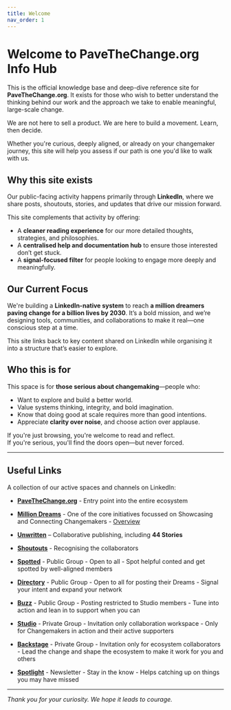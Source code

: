 ```yaml
---
title: Welcome
nav_order: 1
---
```


# Welcome to PaveTheChange.org Info Hub

This is the official knowledge base and deep-dive reference site for **PaveTheChange.org**. It exists for those who wish to better understand the thinking behind our work and the approach we take to enable meaningful, large-scale change.

We are not here to sell a product. We are here to build a movement. Learn, then decide.

Whether you're curious, deeply aligned, or already on your changemaker journey, this site will help you assess if our path is one you'd like to walk with us.

## Why this site exists

Our public-facing activity happens primarily through **LinkedIn**, where we share posts, shoutouts, stories, and updates that drive our mission forward.

This site complements that activity by offering:

- A **cleaner reading experience** for our more detailed thoughts, strategies, and philosophies.
- A **centralised help and documentation hub** to ensure those interested don’t get stuck.
- A **signal-focused filter** for people looking to engage more deeply and meaningfully.

## Our Current Focus

We're building a **LinkedIn-native system** to reach **a million dreamers paving change for a billion lives by 2030**. It’s a bold mission, and we’re designing tools, communities, and collaborations to make it real—one conscious step at a time.

This site links back to key content shared on LinkedIn while organising it into a structure that’s easier to explore.

## Who this is for

This space is for **those serious about changemaking**—people who:

- Want to explore and build a better world.
- Value systems thinking, integrity, and bold imagination.
- Know that doing good at scale requires more than good intentions.
- Appreciate **clarity over noise**, and choose action over applause.

If you're just browsing, you're welcome to read and reflect.  
If you're serious, you'll find the doors open—but never forced.

---

## Useful Links

A collection of our active spaces and channels on LinkedIn:

- [**PaveTheChange.org**](https://www.linkedin.com/company/pave-the-change/) - Entry point into the entire ecosystem

- [**Million Dreams**](https://www.linkedin.com/showcase/million-dreams-to-pave-the-change/) - One of the core initiatives focussed on Showcasing and Connecting Changemakers - [Overview](https://www.linkedin.com/pulse/million-dreams-from-where-you-dream-krnuf/)

- [**Unwritten**](https://www.linkedin.com/showcase/pave-the-change-unwritten) – Collaborative publishing, including **44 Stories**

- [**Shoutouts**](https://www.linkedin.com/showcase/million-dreams-shoutouts) - Recognising the collaborators

- [**Spotted**](https://www.linkedin.com/groups/10081460) - Public Group - Open to all - Spot helpful conted and get spotted by well-aligned members

- [**Directory**](https://www.linkedin.com/groups/12320756) - Public Group - Open to all for posting their Dreams - Signal your intent and expand your network

- [**Buzz**](https://www.linkedin.com/groups/12005670) - Public Group - Posting restricted to Studio members - Tune into action and lean in to support when you can

- [**Studio**](https://www.linkedin.com/groups/10058057) - Private Group - Invitation only collaboration workspace - Only for Changemakers in action and their active supporters

- [**Backstage**](https://www.linkedin.com/groups/10063093) - Private Group - Invitation only for ecosystem collaborators - Lead the change and shape the ecosystem to make it work for you and others

- [**Spotlight**](https://www.linkedin.com/newsletters/7317073847000694784/) - Newsletter - Stay in the know - Helps catching up on things you may have missed

---

_Thank you for your curiosity. We hope it leads to courage._
